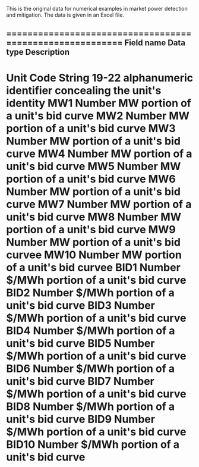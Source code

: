 This is the original data for numerical examples in market power detection and mitigation.
The data is given in an Excel file.

=========================================================
Field name         Data type             Description
---------------------------------------------------------
Unit Code	         String	               19-22 alphanumeric identifier concealing the unit's identity
MW1	               Number	               MW portion of a unit's bid curve
MW2	               Number	               MW portion of a unit's bid curve
MW3	               Number	               MW portion of a unit's bid curve
MW4	               Number	               MW portion of a unit's bid curve
MW5	               Number	               MW portion of a unit's bid curve
MW6	               Number	               MW portion of a unit's bid curve
MW7	               Number	               MW portion of a unit's bid curve
MW8	               Number	               MW portion of a unit's bid curve
MW9	               Number	               MW portion of a unit's bid curvee
MW10	             Number	               MW portion of a unit's bid curvee
BID1	             Number	               $/MWh portion of a unit's bid curve
BID2	             Number	               $/MWh portion of a unit's bid curve
BID3	             Number	               $/MWh portion of a unit's bid curve
BID4	             Number	               $/MWh portion of a unit's bid curve
BID5	             Number	               $/MWh portion of a unit's bid curve
BID6	             Number	               $/MWh portion of a unit's bid curve
BID7	             Number	               $/MWh portion of a unit's bid curve
BID8	             Number	               $/MWh portion of a unit's bid curve
BID9	             Number	               $/MWh portion of a unit's bid curve
BID10	             Number	               $/MWh portion of a unit's bid curve
=========================================================
